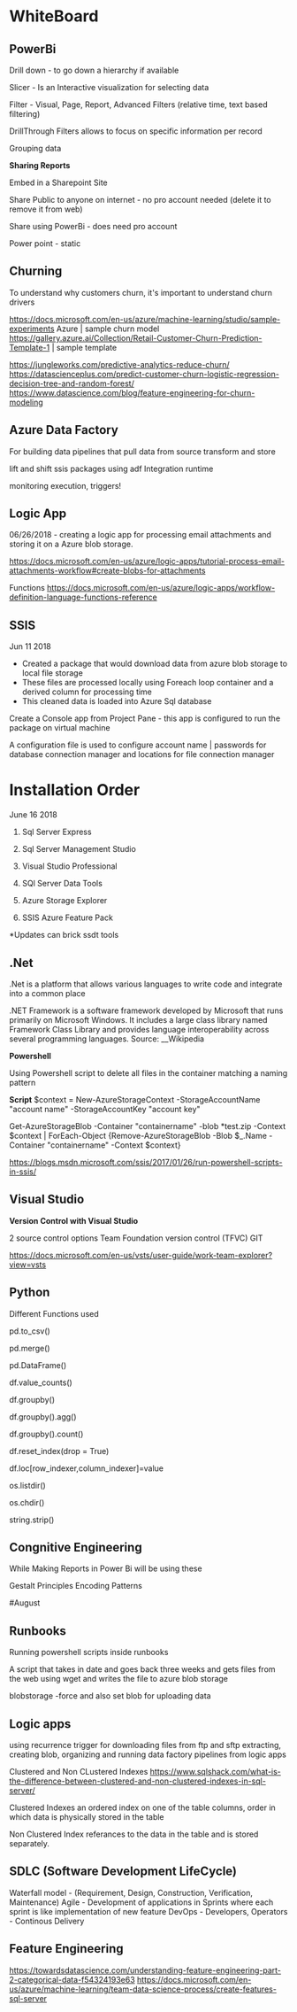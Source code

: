 # WhiteBoard

## PowerBi
 
Drill down - to go down a hierarchy if available

Slicer - Is an Interactive visualization for selecting data

Filter - Visual, Page, Report, Advanced Filters (relative time, text based filtering)

DrillThrough Filters allows to focus on specific information per record

Grouping data

__Sharing Reports__

Embed in a Sharepoint Site

Share Public to anyone on internet - no pro account needed (delete it to remove it from web)

Share using PowerBi - does need pro account

Power point - static

## Churning

To understand why customers churn, it's important to understand churn drivers

https://docs.microsoft.com/en-us/azure/machine-learning/studio/sample-experiments Azure | sample churn model
https://gallery.azure.ai/Collection/Retail-Customer-Churn-Prediction-Template-1 | sample template

https://jungleworks.com/predictive-analytics-reduce-churn/
https://datascienceplus.com/predict-customer-churn-logistic-regression-decision-tree-and-random-forest/
https://www.datascience.com/blog/feature-engineering-for-churn-modeling


## Azure Data Factory

For building data pipelines that pull data from source transform and store

lift and shift ssis packages using adf Integration runtime

monitoring execution, triggers!

## Logic App

06/26/2018 - creating a logic app for processing email attachments and storing it on a Azure blob storage. 

https://docs.microsoft.com/en-us/azure/logic-apps/tutorial-process-email-attachments-workflow#create-blobs-for-attachments

Functions
https://docs.microsoft.com/en-us/azure/logic-apps/workflow-definition-language-functions-reference

## SSIS

Jun 11 2018

* Created a package that would download data from azure blob storage to local file storage
* These files are processed locally using Foreach loop container and a derived column for processing time
* This cleaned data is loaded into Azure Sql database

Create a Console app from Project Pane - this app is configured to run the package on virtual machine

A configuration file is used to configure account name | passwords for database connection manager and locations for file
connection manager

# Installation Order

June 16 2018

1. Sql Server Express

2. Sql Server Management Studio

3. Visual Studio Professional

4. SQl Server Data Tools

5. Azure Storage Explorer

6. SSIS Azure Feature Pack

*Updates can brick ssdt tools


## .Net

.Net is a platform that allows various languages to write code and integrate into a common place

.NET Framework is a software framework developed by Microsoft that runs primarily on Microsoft Windows. It includes a large class library named Framework Class Library and provides language interoperability across several programming languages. Source: __Wikipedia

__Powershell__

Using Powershell script to delete all files in the container matching a naming pattern

__Script__
$context = New-AzureStorageContext -StorageAccountName "account name" -StorageAccountKey "account key"

Get-AzureStorageBlob -Container "containername" -blob *test.zip -Context $context | ForEach-Object {Remove-AzureStorageBlob -Blob $_.Name -Container "containername" -Context $context}


https://blogs.msdn.microsoft.com/ssis/2017/01/26/run-powershell-scripts-in-ssis/

## Visual Studio

__Version Control with Visual Studio__

2 source control options
Team Foundation version control (TFVC)
GIT

https://docs.microsoft.com/en-us/vsts/user-guide/work-team-explorer?view=vsts


## Python
Different Functions used

pd.to_csv()

pd.merge()

pd.DataFrame()

df.value_counts()

df.groupby()

df.groupby().agg()

df.groupby().count()

df.reset_index(drop = True)

df.loc[row_indexer,column_indexer]=value

os.listdir()

os.chdir()

string.strip()


## Congnitive Engineering

While Making Reports in Power Bi will be using these 

Gestalt Principles
Encoding
Patterns

#August

## Runbooks
Running powershell scripts inside runbooks

A script that takes in date and goes back three weeks and gets files from the web using wget and writes the file to azure blob storage

blobstorage -force and also set blob for uploading data

## Logic apps
using recurrence trigger
for downloading files from ftp and sftp extracting, creating blob, organizing and running data factory pipelines from logic apps


Clustered and Non CLustered Indexes
https://www.sqlshack.com/what-is-the-difference-between-clustered-and-non-clustered-indexes-in-sql-server/

Clustered Indexes an ordered index on one of the table columns, order in which data is physically stored in the table

Non Clustered Index referances to the data in the table and is stored separately.


## SDLC (Software Development LifeCycle)
Waterfall model - (Requirement, Design, Construction, Verification, Maintenance)
Agile - Development of applications in Sprints where each sprint is like implementation of new feature
DevOps - Developers, Operators - Continous Delivery

## Feature Engineering
https://towardsdatascience.com/understanding-feature-engineering-part-2-categorical-data-f54324193e63
https://docs.microsoft.com/en-us/azure/machine-learning/team-data-science-process/create-features-sql-server

